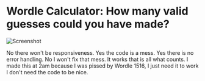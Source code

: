 # Wordle Calculator: How many valid guesses could you have made?

![Screenshot](https://github.com/user-attachments/assets/67c3f4af-0962-4ff3-a21d-5442d6453b73)

No there won't be responsiveness. Yes the code is a mess. Yes there is no error handling. No I won't fix that mess. It works that is all what counts. I made this at 2am because I was pissed by Wordle 1516, I just need it to work I don't need the code to be nice.
